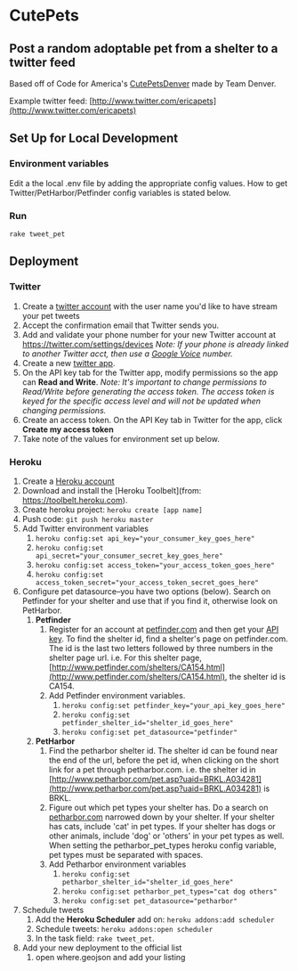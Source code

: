 CutePets
========

Post a random adoptable pet from a shelter to a twitter feed
-------------------------------------------------------------------

Based off of Code for America's [CutePetsDenver](https://github.com/codeforamerica/cutepetsdenver) made by Team Denver.

Example twitter feed: [http://www.twitter.com/ericapets](http://www.twitter.com/ericapets)

## Set Up for Local Development

### Environment variables
Edit a the local .env file by adding the appropriate config values. How to get Twitter/PetHarbor/Petfinder config variables is stated below.

### Run
`rake tweet_pet`

## Deployment

### Twitter
1. Create a [twitter account](https://twitter.com/signup) with the user name you'd like to have stream your pet tweets
2. Accept the confirmation email that Twitter sends you.
3. Add and validate your phone number for your new Twitter account at https://twitter.com/settings/devices *Note: If your phone is already linked to another Twitter acct, then use a [Google Voice](https://www.google.com/voice/) number.*
4. Create a new [twitter app](https://apps.twitter.com/).
5. On the API key tab for the Twitter app, modify permissions so the app can **Read and Write**. *Note: It's important to change permissions to Read/Write before generating the access token. The access token is keyed for the specific access level and will not be updated when changing permissions.*
6. Create an access token. On the API Key tab in Twitter for the app, click **Create my access token**
7. Take note of the values for environment set up below.

### Heroku
1. Create a [Heroku account](https://id.heroku.com/signup/www-header)
1. Download and install the [Heroku Toolbelt](from: https://toolbelt.heroku.com).
2. Create heroku project: `heroku create [app name]`
3. Push code: `git push heroku master`
4. Add Twitter environment variables
    1. `heroku config:set api_key="your_consumer_key_goes_here"`
    2. `heroku config:set api_secret="your_consumer_secret_key_goes_here"`
    3. `heroku config:set access_token="your_access_token_goes_here"`
    4. `heroku config:set access_token_secret="your_access_token_secret_goes_here"`
5. Configure pet datasource–you have two options (below). Search on Petfinder for your shelter and use that if you find it, otherwise look on PetHarbor. 
    1. **Petfinder**
        1. Register for an account at [petfinder.com](https://www.petfinder.com/) and then get your [API key](https://www.petfinder.com/developers/api-key). To find the shelter id, find a shelter's page on petfinder.com. The id is the last two letters followed by three numbers in the shelter page url. i.e. For this shelter page, [http://www.petfinder.com/shelters/CA154.html](http://www.petfinder.com/shelters/CA154.html), the shelter id is CA154.
        2. Add Petfinder environment variables.
            1. `heroku config:set petfinder_key="your_api_key_goes_here"`
            2. `heroku config:set petfinder_shelter_id="shelter_id_goes_here"`
            3. `heroku config:set pet_datasource="petfinder"`
    2. **PetHarbor**
        1. Find the petharbor shelter id. The shelter id can be found near the end of the url, before the pet id, when    clicking on the short link for a pet through petharbor.com. i.e. the shelter id in [http://www.petharbor.com/pet.asp?uaid=BRKL.A034281](http://www.petharbor.com/pet.asp?uaid=BRKL.A034281) is BRKL.
        2. Figure out which pet types your shelter has. Do a search on [petharbor.com](http://www.petharbor.com) narrowed down by your shelter. If your shelter has cats, include 'cat' in pet types. If your shelter has dogs or other animals, include 'dog' or 'others' in your pet types as well. When setting the petharbor_pet_types heroku config variable, pet types must be separated with spaces.
        3. Add Petharbor environment variables
            1. `heroku config:set petharbor_shelter_id="shelter_id_goes_here"`
            2. `heroku config:set petharbor_pet_types="cat dog others"`
            3. `heroku config:set pet_datasource="petharbor"`
6. Schedule tweets 
    1. Add the **Heroku Scheduler** add on: `heroku addons:add scheduler`
    2. Schedule tweets: `heroku addons:open scheduler`
    3. In the task field: `rake tweet_pet`.
7. Add your new deployment to the official list
    1. open where.geojson and add your listing
